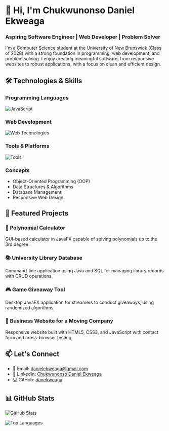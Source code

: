 # 👋 Hi, I'm Chukwunonso Daniel Ekweaga

### Aspiring Software Engineer | Web Developer | Problem Solver

I'm a Computer Science student at the University of New Brunswick (Class of 2028) with a strong foundation in programming, web development, and problem solving. I enjoy creating meaningful software, from responsive websites to robust applications, with a focus on clean and efficient design.

## 🛠️ Technologies & Skills

### Programming Languages
![JavaScript](https://skillicons.dev/icons?i=js,java,python,c,sql)

### Web Development
![Web Technologies](https://skillicons.dev/icons?i=html,css)

### Tools & Platforms
![Tools](https://skillicons.dev/icons?i=git,github,vscode,linux)

### Concepts
- Object-Oriented Programming (OOP)
- Data Structures & Algorithms
- Database Management
- Responsive Web Design

## 📂 Featured Projects

### 🧮 Polynomial Calculator
GUI-based calculator in JavaFX capable of solving polynomials up to the 3rd degree.

### 📚 University Library Database
Command-line application using Java and SQL for managing library records with CRUD operations.

### 🎮 Game Giveaway Tool
Desktop JavaFX application for streamers to conduct giveaways, using randomized algorithms.

### 🚚 Business Website for a Moving Company
Responsive website built with HTML5, CSS3, and JavaScript with contact form and cross-browser testing.

## 📫 Let's Connect

- 📧 Email: [danielekweaga@gmail.com](mailto:danielekweaga@gmail.com)
- 💼 LinkedIn: [Chukwunonso Daniel Ekweaga](https://www.linkedin.com/in/chukwunonso-daniel-ekweaga/)
- 💻 GitHub: [danekweaga](https://github.com/danekweaga)

## 📊 GitHub Stats

![GitHub Stats](https://github-readme-stats.vercel.app/api?username=danekweaga&show_icons=true&theme=radical)

![Top Languages](https://github-readme-stats.vercel.app/api/top-langs/?username=danekweaga&layout=compact&theme=radical)
